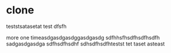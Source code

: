 clone
=====
teststsatasetat
test
dfsfh

more one timeasdgasdgasdggasdgasdg
sdfhhsfhsdfhsdfhsdfh
sadgasdgasdga
sdfhsdfhsdhf
sdhsdfhsdfhtestst
tet
taset
asteast
